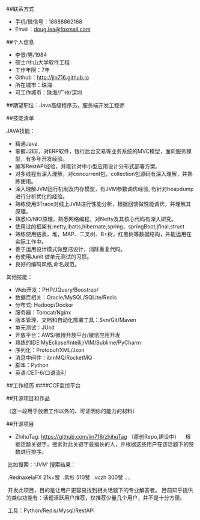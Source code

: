 ##联系方式

* 手机/微信号：18688862168 
* Email：doug.lea@foxmail.com

##个人信息

* 李景/男/1984 
* 硕士/中山大学软件工程 
* 工作年限：7年
* Github：http://jin716.github.io
* 所在城市：珠海
* 可工作城市：珠海/广州/深圳

##期望职位：Java高级程序员，服务端开发工程师


##技能清单

JAVA技能：
* 精通Java.
* 掌握J2EE，对ERP软件，银行后台交易等业务系统的MVC模型，面向服务模型，有多年开发经验。
* 编写RestAPI经验，并能针对中小型应用设计分布式部署方案。
* 对多线程有深入理解，对concurrent包，collection包源码有深入理解，并熟练使用。
* 深入理解JVM运行机制及内存模型，有JVM参数调优经验, 有针对heapdump进行分析优化的经验。
* 熟练使用BTrace对线上JVM进行性能分析，根据回馈做性能调优，并理解其原理。
* 熟悉IO/NIO原理，熟悉网络编程，对Netty及其核心代码有深入研究。
* 使用过的框架有:netty,ibatis,hibernate,spring，springBoot,jfinal,struct
* 熟练使用链表，堆，MAP、二叉树、B+树，红黑树等数据结构，并能运用在实际工作中。
* 善于运用设计模式做整洁设计，消除重复代码。
* 有使用Junit 做单元测试的习惯。
* 良好的编码风格,命名规范。

其他技能：
* Web开发：PHP/JQuery/Boostrap/
* 数据库相关：Oracle/MySQL/SQLite/Redis
* 分布式: Hadoop/Docker
* 服务器：Tomcat/Nginx
* 版本管理、文档和自动化部署工具：Svn/Git/Maven
* 单元测试：JUnit
* 开放平台：AWS/微博开放平台/微信应用开发
* 熟练的IDE:MyEclipse/Intellij/VIM/Sublime/PyCharm
* 序列化：Protobuf/XML/Json
* 消息中间件：ibmMQ/RocketMQ
* 脚本：Python
* 英语:CET-6/口语流利


##工作经历
####CCF监控平台



##开源项目和作品

（这一段用于放置工作以外的、可证明你的能力的材料）

##开源项目

* ZhihuTag: https://github.com/jin716/zhihuTag （原创Repo,建设中）
  
  根据话题关键字，搜索对此关键字最擅长的人，并根据这些用户在该话题下的赞数进行排序。    
  
  比如搜索：‘JVM’  搜索结果：   
  
  .RednaxelaFX 21k+赞
  .紫杉 510赞
  .vczh  300赞
  ....
  
  开发此项目，目的是让用户更容易找到相关话题下的专业解答者。 目前知乎提供的类似功能有：话题活跃用户推荐，仅推荐少量几个用户，并不是十分方便。
  
  工具：Python/Redis/Mysql/RestAPI
  
  
  
  
